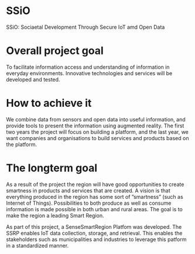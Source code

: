 # SSiO
SSiO: Sociaetal Development Through Secure IoT amd Open Data 

# Overall project goal
To facilitate information access and understanding of information in everyday environments.
Innovative technologies and services will be developed and tested.

# How to achieve it
We combine data from sensors and open data into useful information, and provide tools to present the information using augmented reality.
The first two years the project will focus on building a platform, and the last year, we want companies and organisations to build services and products based on the platform.

# The longterm goal
As a result of the project the region will have good opportunities to create smartness in products and services that are created. A vision is that everything produced in the region has some sort of ”smartness” (such as Internet of Things). Possibilities to both produce as well as consume information is made possible in both urban and rural areas. The goal is to make the region a leading Smart Region.

As part of this project, a SenseSmartRegion Platfom was developed. The SSRP enables IoT data collection, storage, and retrieval. This enables the stakeholders such as municipalities and industries to leverage this patform in a standardized manner. 
